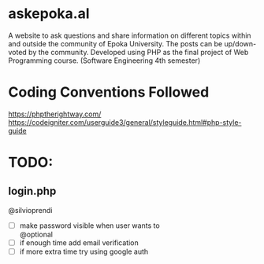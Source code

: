 # askepoka.al
A website to ask questions and share information on different topics within and outside the community of Epoka University. The posts can be up/down-voted by the community. Developed using PHP as the final project of Web Programming course. (Software Engineering 4th semester)


# Coding Conventions Followed
https://phptherightway.com/  
https://codeigniter.com/userguide3/general/styleguide.html#php-style-guide  

# TODO:  
## login.php  
@silvioprendi  
- [ ] make password visible when user wants to  
@optional  
- [ ] if enough time add email verification  
- [ ] if more extra time try using google auth  
